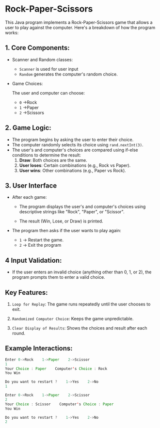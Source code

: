 # Rock-Paper-Scissors

This Java program implements a Rock-Paper-Scissors game that allows a user to play against the computer. Here's a breakdown of how the program works:

## 1. Core Components:
- Scanner and Random classes:
  - ```Scanner``` is used for user input
  - ```Random``` generates the computer's random choice.

- Game Choices:

  The user and computer can choose:
  - ```0``` ->Rock
  - ```1``` ->Paper
  - ```2``` ->Scissors

## 2. Game Logic:
- The program begins by asking the user to enter their choice.
- The computer randomly selects its choice using ```rand.nextInt(3)```.
- The user's and computer's choices are compared using if-else conditions to determine the result:
  1. **Draw**: Both choices are the same.
  2. **User loses**: Certain combinations (e.g., Rock vs Paper).
  3. **User wins**: Other combinations (e.g., Paper vs Rock).

## 3. User Interface
- After each game:


  - The program displays the user's and computer's choices using descriptive strings like "Rock", "Paper", or "Scissor".

  - The result (Win, Lose, or Draw) is printed.
- The program then asks if the user wants to play again:

  - ```1``` -> Restart the game.
  - ```2``` -> Exit the program

## 4 Input Validation:

- If the user enters an invalid choice (anything other than 0, 1, or 2), the program prompts them to enter a valid choice.

## Key Features:
1. ```Loop for Replay```: The game runs repeatedly until the user chooses to exit.

2. ```Randomized Computer Choice```: Keeps the game unpredictable.

3. ```Clear Display of Results```: Shows the choices and result after each round.

## Example Interactions:

``` java
Enter 0->Rock    1->Paper    2->Scissor
1
Your Choice : Paper    Computer's Choice : Rock
You Win

Do you want to restart ?    1->Yes    2->No
1

Enter 0->Rock    1->Paper    2->Scissor
2
Your Choice : Scissor    Computer's Choice : Paper
You Win

Do you want to restart ?    1->Yes    2->No
2

```